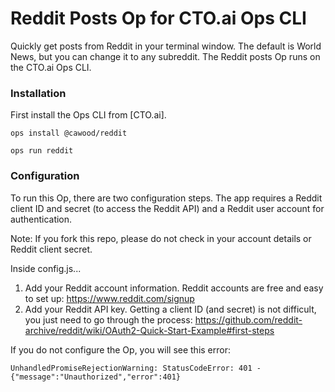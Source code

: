 # Reddit Posts Op for CTO.ai Ops CLI

Quickly get posts from Reddit in your terminal window. The default is World News, but you can change it to any subreddit. The Reddit posts Op runs on the CTO.ai Ops CLI.

### Installation

<a name="installation"></a>

First install the Ops CLI from [CTO.ai].

```shell
ops install @cawood/reddit
```
```shell
ops run reddit
```

### Configuration

To run this Op, there are two configuration steps. The app requires a Reddit client ID and secret (to access the Reddit API) and a Reddit user account for authentication.

Note: If you fork this repo, please do not check in your account details or Reddit client secret.

Inside config.js...

1. Add your Reddit account information. Reddit accounts are free and easy to set up: https://www.reddit.com/signup
2. Add your Reddit API key. Getting a client ID (and secret) is not difficult, you just need to go through the process: https://github.com/reddit-archive/reddit/wiki/OAuth2-Quick-Start-Example#first-steps

If you do not configure the Op, you will see this error:

 ```UnhandledPromiseRejectionWarning: StatusCodeError: 401 - {"message":"Unauthorized","error":401}```